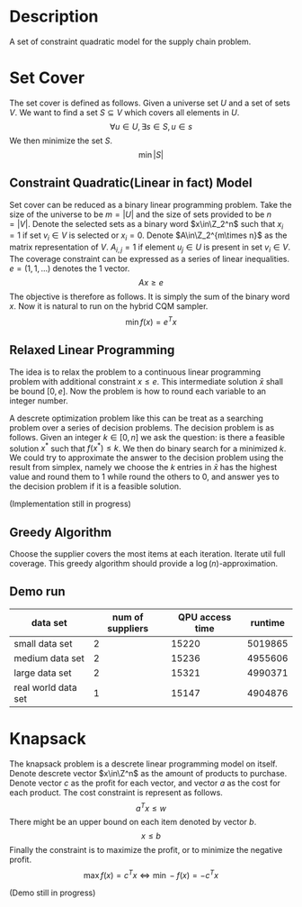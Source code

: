 # Description
A set of constraint quadratic model for the supply chain problem.

# Set Cover
The set cover is defined as follows. Given a universe set $U$ and a set of sets $V$. We want to find a set $S\subseteq V$ which covers all elements in $U$.
$$
\forall u\in U,\exists s\in S, u\in s
$$
We then minimize the set $S$.
$$
\min |S|
$$
## Constraint Quadratic(Linear in fact) Model
Set cover can be reduced as a binary linear programming problem. Take the size of the universe to be $m=|U|$ and the size of sets provided to be $n=|V|$. Denote the selected sets as a binary word $x\in\Z_2^n$ such that $x_i=1$ if set $v_i\in V$ is selected or $x_i=0$. Denote $A\in\Z_2^{m\times n}$ as the matrix representation of $V$. $A_{i,j}=1$ if element $u_j\in U$ is present in set $v_i\in V$. The coverage constraint can be expressed as a series of linear inequalities. $e=(1,1,...)$ denotes the 1 vector.
$$
Ax\ge e
$$
The objective is therefore as follows. It is simply the sum of the binary word $x$. Now it is natural to run on the hybrid CQM sampler.
$$
\min f(x)=e^Tx
$$

## Relaxed Linear Programming
The idea is to relax the problem to a continuous linear programming problem with additional constraint $x\le e$. This intermediate solution $\bar{x}$ shall be bound $[0, e]$. Now the problem is how to round each variable to an integer number.

A descrete optimization problem like this can be treat as a searching problem over a series of decision problems. The decision problem is as follows. Given an integer $k\in[0,n]$ we ask the question: is there a feasible solution $x^*$ such that $f(x^*)\le k$. We then do binary search for a minimized $k$. We could try to approximate the answer to the decision problem using the result from simplex, namely we choose the $k$ entries in $\bar{x}$ has the highest value and round them to 1 while round the others to 0, and answer yes to the decision problem if it is a feasible solution.

(Implementation still in progress)

## Greedy Algorithm
Choose the supplier covers the most items at each iteration. Iterate util full coverage. This greedy algorithm should provide a $\log(n)$-approximation.

## Demo run
| data set            | num of suppliers | QPU access time | runtime |
| ------------------- | ---------------- | --------------- | ------- |
| small data set      | 2                | 15220           | 5019865 |
| medium data set     | 2                | 15236           | 4955606 |
| large data set      | 2                | 15321           | 4990371 |
| real world data set | 1                | 15147           | 4904876 |

# Knapsack
The knapsack problem is a descrete linear programming model on itself. Denote descrete vector $x\in\Z^n$ as the amount of products to purchase. Denote vector $c$ as the profit for each vector, and vector $a$ as the cost for each product. The cost constraint is represent as follows.
$$
a^Tx\le w
$$
There might be an upper bound on each item denoted by vector $b$.
$$
x\le b
$$
Finally the constraint is to maximize the profit, or to minimize the negative profit.
$$
\max f(x)=c^Tx
\iff
\min -f(x)=-c^Tx
$$

(Demo still in progress)
<!-- | Solvers               | num of suppliers | runtime |
| --------------------- | ---------------- | ------- |
| Leap Hybrid Solver    |                  |         |
| Simplex Approximation |                  |         |
| Greedy Solver         |                  |         |
| DP with Rounding      |                  |         | -->